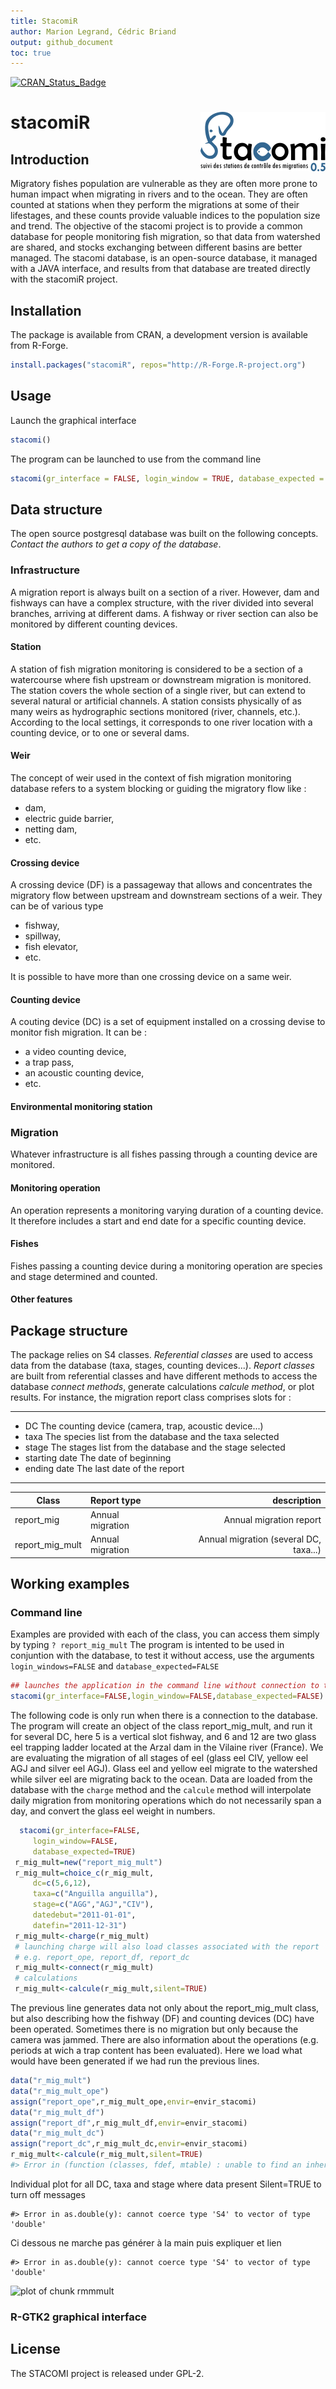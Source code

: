 ```yaml
---
title: StacomiR
author: Marion Legrand, Cédric Briand
output: github_document
toc: true
---  
```


[![CRAN\_Status\_Badge](http://www.r-pkg.org/badges/version/stacomiR)](https://cran.r-project.org/package=stacomiR)



# stacomiR <img src="man/figures/logo.png" align="right" />


Introduction
--------------------------

Migratory fishes population are vulnerable as they are often more prone to human
impact when migrating in rivers and to the ocean. They are often counted at
stations when they perform the migrations at some of their lifestages, and these
counts provide valuable indices to the population size and trend. The objective
of the stacomi project is to provide a common database for people monitoring
fish migration, so that data from watershed are shared, and stocks exchanging
between different basins are better managed. The stacomi database, is an
open-source database, it managed with a JAVA interface, and results from that
database are treated directly with the stacomiR project.


Installation
-------------------------

The package is available from CRAN, a development version is available from
R-Forge.


```r
install.packages("stacomiR", repos="http://R-Forge.R-project.org")
```

Usage
-------------------------

Launch the graphical interface


```r
stacomi()
```

The program can be launched to use from the command line


```r
stacomi(gr_interface = FALSE, login_window = TRUE, database_expected = TRUE)
```


Data structure
-------------------    
The open source postgresql database was built on the following concepts.
*Contact the authors to get a copy of the database*.

### Infrastructure
A migration report is always built on a section of a river. However, dam and
fishways can have a complex structure, with the river divided into several
branches, arriving at different dams. A fishway or river section can also be
monitored by different counting devices.

#### Station
A station of fish migration monitoring is considered to be
a section of a watercourse where fish upstream or
downstream migration is monitored.
The station covers the whole section of a single river, but can extend to
several natural or artificial channels. A station consists physically of as many
weirs as hydrographic sections monitored (river, channels, etc.). According to
the local settings, it corresponds to one river location with a counting device,
or to one or several dams.

#### Weir
The concept of weir used in the context of fish migration monitoring database
refers to a system blocking or guiding the migratory flow like : 
* dam, 
* electric guide barrier, 
* netting dam, 
* etc.

#### Crossing device   
A crossing device (DF) is a passageway that allows and concentrates the
migratory flow between upstream and downstream sections of a weir. They can be
of various type
* fishway, 
* spillway, 
* fish elevator, 
* etc.

It is possible to have more than one crossing device on a same weir.

#### Counting device
A couting device (DC) is a set of equipment installed on a crossing devise 
to monitor fish migration.
It can be :
* a video counting device, 
* a trap pass, 
* an acoustic counting device, 
* etc.

#### Environmental monitoring station


### Migration
Whatever infrastructure is all fishes passing through a counting device are
monitored.

#### Monitoring operation
An operation represents a monitoring varying duration of a counting device. It
therefore includes a start and end date for a specific counting device.

#### Fishes
Fishes passing a counting device during a monitoring operation are
species and stage determined and counted.

#### Other features

 Package structure
--------------------
The package relies on S4 classes. *Referential classes* are used to access data
from the database (taxa, stages, counting devices...).
*Report classes* are built from referential classes and have different methods
to access the database *connect methods*, generate calculations *calcule
method*, or plot results. 
For instance, the migration report class comprises slots for :
***
* DC The counting device (camera, trap, acoustic device...)
* taxa The species list from the database and the taxa selected
* stage The stages list from the database and the stage selected
* starting date The date of beginning
* ending date The last date of the report
***

| Class         | Report type    | description| 
| ------------- |:----------| ---------------------------------: | 
|report_mig    | Annual migration | Annual migration report  | 
| report_mig_mult| Annual migration| Annual migration (several DC, taxa...) |



Working examples
-------------------------

###        Command line

Examples are provided with each of the class, you can access them simply by
typing `? report_mig_mult`
The program is intented to be used in conjuntion with the database, to test it
without access, use the arguments `login_windows=FALSE` and
`database_expected=FALSE`

 
 ```r
 ## launches the application in the command line without connection to the database
 stacomi(gr_interface=FALSE,login_window=FALSE,database_expected=FALSE) 
 ```
The
following code is only run when there is a connection to the database. The
program will create an object of the class report_mig_mult, and run it for several DC, here 5 is a
vertical slot fishway, and 6 and 12 are two glass eel trapping ladder located
at the Arzal dam in the
Vilaine river (France).
We are evaluating the migration
of all stages of eel (glass eel CIV, yellow eel AGJ and silver eel AGJ).
Glass
eel and yellow eel migrate to the watershed while silver eel
are migrating back
to the ocean.
Data are loaded from the database with the `charge` method and the `calcule`
method
will
interpolate
daily
migration from monitoring operations which do not necessarily span a day, and convert the glass eel
weight in numbers.
 
 ```r
   stacomi(gr_interface=FALSE,
 	  login_window=FALSE,
 	  database_expected=TRUE)	
  r_mig_mult=new("report_mig_mult")
  r_mig_mult=choice_c(r_mig_mult,
 	  dc=c(5,6,12),
 	  taxa=c("Anguilla anguilla"),
 	  stage=c("AGG","AGJ","CIV"),
      datedebut="2011-01-01",
      datefin="2011-12-31")
  r_mig_mult<-charge(r_mig_mult)
  # launching charge will also load classes associated with the report
  # e.g. report_ope, report_df, report_dc
  r_mig_mult<-connect(r_mig_mult)
  # calculations 
  r_mig_mult<-calcule(r_mig_mult,silent=TRUE)
 ```
The previous line generates data not only about the report_mig_mult class,
but also describing how the fishway (DF) and counting devices (DC) have been operated.
Sometimes there is no migration but only because the camera was jammed. There are also information
about the operations (e.g. periods at wich a trap content has been evaluated). Here we load what
would have been generated if we had run the previous lines.

 
 ```r
 data("r_mig_mult")
 data("r_mig_mult_ope")
 assign("report_ope",r_mig_mult_ope,envir=envir_stacomi)
 data("r_mig_mult_df")
 assign("report_df",r_mig_mult_df,envir=envir_stacomi)
 data("r_mig_mult_dc")
 assign("report_dc",r_mig_mult_dc,envir=envir_stacomi)
 r_mig_mult<-calcule(r_mig_mult,silent=TRUE)
 #> Error in (function (classes, fdef, mtable) : unable to find an inherited method for function 'calcule' for signature '"report_mig_mult"'
 ```

Individual plot for all DC, taxa and stage where data present
Silent=TRUE to turn off messages



```
#> Error in as.double(y): cannot coerce type 'S4' to vector of type 'double'
```
Ci dessous ne marche pas générer à la main puis expliquer et lien

```
#> Error in as.double(y): cannot coerce type 'S4' to vector of type 'double'
```
![plot of chunk rmmmult](man/figures/README-rmmstd-1.png)


### R-GTK2 graphical interface


License
-------

The STACOMI project is released under GPL-2.
